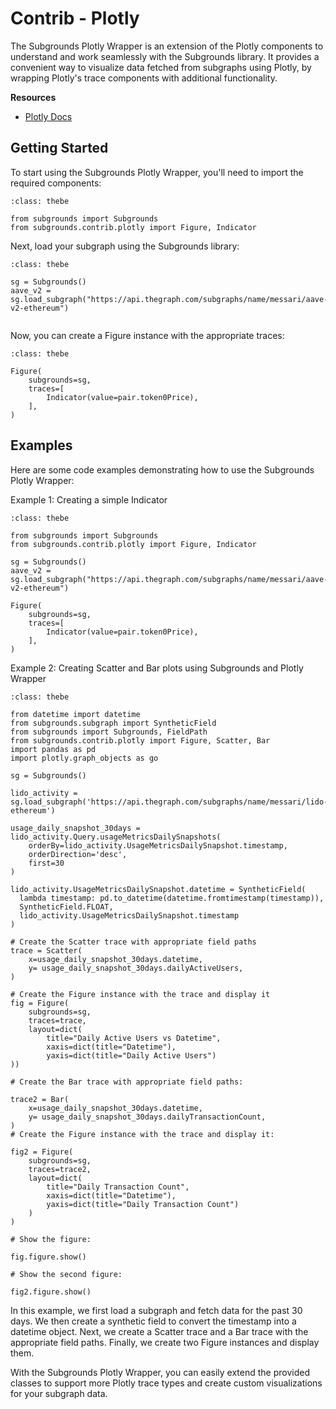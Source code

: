 # Contrib - Plotly

The Subgrounds Plotly Wrapper is an extension of the Plotly components to understand and work seamlessly with the Subgrounds library. It provides a convenient way to visualize data fetched from subgraphs using Plotly, by wrapping Plotly's trace components with additional functionality.

**Resources**
- [Plotly Docs](https://plotly.com/python/)

## Getting Started

To start using the Subgrounds Plotly Wrapper, you'll need to import the required components:

```{code-block} python
:class: thebe

from subgrounds import Subgrounds
from subgrounds.contrib.plotly import Figure, Indicator

```
Next, load your subgraph using the Subgrounds library:

```{code-block} python
:class: thebe

sg = Subgrounds()
aave_v2 = sg.load_subgraph("https://api.thegraph.com/subgraphs/name/messari/aave-v2-ethereum")


```
Now, you can create a Figure instance with the appropriate traces:

```{code-block} python
:class: thebe

Figure(
    subgrounds=sg,
    traces=[
        Indicator(value=pair.token0Price),
    ],
)

```
## Examples

Here are some code examples demonstrating how to use the Subgrounds Plotly Wrapper:

Example 1: Creating a simple Indicator

```{code-block} python
:class: thebe

from subgrounds import Subgrounds
from subgrounds.contrib.plotly import Figure, Indicator

sg = Subgrounds()
aave_v2 = sg.load_subgraph("https://api.thegraph.com/subgraphs/name/messari/aave-v2-ethereum")

Figure(
    subgrounds=sg,
    traces=[
        Indicator(value=pair.token0Price),
    ],
)
```
Example 2: Creating Scatter and Bar plots using Subgrounds and Plotly Wrapper

```{code-block} python
:class: thebe

from datetime import datetime
from subgrounds.subgraph import SyntheticField
from subgrounds import Subgrounds, FieldPath
from subgrounds.contrib.plotly import Figure, Scatter, Bar
import pandas as pd
import plotly.graph_objects as go

sg = Subgrounds()

lido_activity = sg.load_subgraph('https://api.thegraph.com/subgraphs/name/messari/lido-ethereum')

usage_daily_snapshot_30days = lido_activity.Query.usageMetricsDailySnapshots(
    orderBy=lido_activity.UsageMetricsDailySnapshot.timestamp,
    orderDirection='desc',
    first=30
)

lido_activity.UsageMetricsDailySnapshot.datetime = SyntheticField(
  lambda timestamp: pd.to_datetime(datetime.fromtimestamp(timestamp)),
  SyntheticField.FLOAT,
  lido_activity.UsageMetricsDailySnapshot.timestamp
)

# Create the Scatter trace with appropriate field paths
trace = Scatter(
    x=usage_daily_snapshot_30days.datetime,
    y= usage_daily_snapshot_30days.dailyActiveUsers,
)

# Create the Figure instance with the trace and display it
fig = Figure(
    subgrounds=sg,
    traces=trace,
    layout=dict(
        title="Daily Active Users vs Datetime",
        xaxis=dict(title="Datetime"),
        yaxis=dict(title="Daily Active Users")
))

# Create the Bar trace with appropriate field paths:

trace2 = Bar(
    x=usage_daily_snapshot_30days.datetime,
    y= usage_daily_snapshot_30days.dailyTransactionCount,
)
# Create the Figure instance with the trace and display it:

fig2 = Figure(
    subgrounds=sg,
    traces=trace2,
    layout=dict(
        title="Daily Transaction Count",
        xaxis=dict(title="Datetime"),
        yaxis=dict(title="Daily Transaction Count")
    )
)

# Show the figure:

fig.figure.show()

# Show the second figure:

fig2.figure.show()

```

In this example, we first load a subgraph and fetch data for the past 30 days. We then create a synthetic field to convert the timestamp into a datetime object. Next, we create a Scatter trace and a Bar trace with the appropriate field paths. Finally, we create two Figure instances and display them.

With the Subgrounds Plotly Wrapper, you can easily extend the provided classes to support more Plotly trace types and create custom visualizations for your subgraph data.
